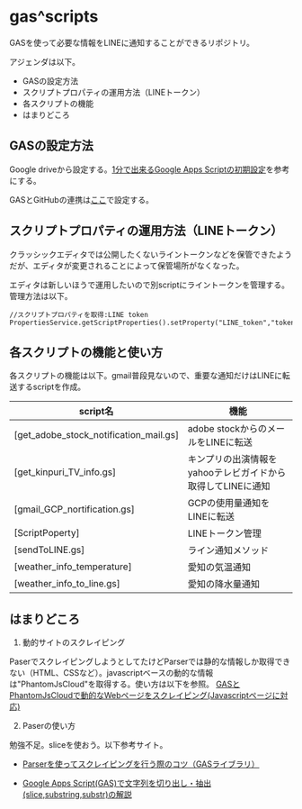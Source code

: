 # gas^scripts

GASを使って必要な情報をLINEに通知することができるリポジトリ。

アジェンダは以下。

- GASの設定方法
- スクリプトプロパティの運用方法（LINEトークン）
- 各スクリプトの機能
- はまりどころ


## GASの設定方法

Google driveから設定する。[1分で出来るGoogle Apps Scriptの初期設定](https://for-dummies.net/gas-noobs/one-minute-explanation-of-initial-settings-for-gas/)を参考にする。

GASとGitHubの連携は[ここ](https://tonari-it.com/gas-github-assistant-create/)で設定する。

## スクリプトプロパティの運用方法（LINEトークン）

クラッシックエディタでは公開したくないライントークンなどを保管できたようだが、エディタが変更されることによって保管場所がなくなった。

エディタは新しいほうで運用したいので別scriptにライントークンを管理する。管理方法は以下。

```
//スクリプトプロパティを取得:LINE token 
PropertiesService.getScriptProperties().setProperty("LINE_token","token");
```

## 各スクリプトの機能と使い方

各スクリプトの機能は以下。gmail普段見ないので、重要な通知だけはLINEに転送するscriptを作成。

|script名|機能|
|---|---|
|[get_adobe_stock_notification_mail.gs]|adobe stockからのメールをLINEに転送|
|[get_kinpuri_TV_info.gs]|キンプリの出演情報をyahooテレビガイドから取得してLINEに通知|
|[gmail_GCP_nortification.gs]|GCPの使用量通知をLINEに転送|
|[ScriptPoperty]|LINEトークン管理|
|[sendToLINE.gs]|ライン通知メソッド|
|[weather_info_temperature]|愛知の気温通知|
|[weather_info_to_line.gs]|愛知の降水量通知|

## はまりどころ

1. 動的サイトのスクレイピング

PaserでスクレイピングしようとしてたけどParserでは静的な情報しか取得できない（HTML、CSSなど）。javascriptベースの動的な情報は"PhantomJsCloud"を取得する。使い方は以下を参照。
[GASとPhantomJsCloudで動的なWebページをスクレイピング(Javascriptページに対応)](https://auto-worker.com/blog/?p=1974)

2. Paserの使い方

勉強不足。sliceを使おう。以下参考サイト。

- [Parserを使ってスクレイピングを行う際のコツ（GASライブラリ）](https://rabbitfoot.xyz/gas-scraiping-with-parser/)

- [Google Apps Script(GAS)で文字列を切り出し・抽出(slice,substring,substr)の解説](https://auto-worker.com/blog/?p=594)

